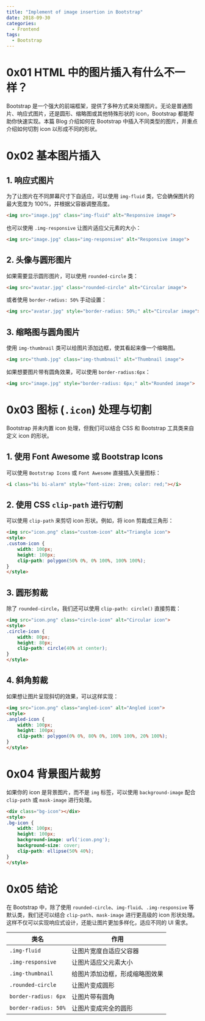 ```yaml
---
title: "Implement of image insertion in Bootstrap"
date: 2018-09-30
categories:
  - Frontend
tags:
  - Bootstrap
---
```



# 0x01 HTML 中的图片插入有什么不一样？

Bootstrap 是一个强大的前端框架，提供了多种方式来处理图片。无论是普通图片、响应式图片，还是圆形、缩略图或其他特殊形状的 icon，Bootstrap 都能帮助你快速实现。本篇 Blog 介绍如何在 Bootstrap 中插入不同类型的图片，并重点介绍如何切割 icon 以形成不同的形状。

# 0x02 基本图片插入

## 1. 响应式图片

为了让图片在不同屏幕尺寸下自适应，可以使用 `img-fluid` 类，它会确保图片的最大宽度为 100%，并根据父容器调整高度。

```html
<img src="image.jpg" class="img-fluid" alt="Responsive image">
```

也可以使用 `.img-responsive` 让图片适应父元素的大小：

```html
<img src="image.jpg" class="img-responsive" alt="Responsive image">
```

## 2. 头像与圆形图片

如果需要显示圆形图片，可以使用 `rounded-circle` 类：

```html
<img src="avatar.jpg" class="rounded-circle" alt="Circular image">
```

或者使用 `border-radius: 50%` 手动设置：

```html
<img src="avatar.jpg" style="border-radius: 50%;" alt="Circular image">
```

## 3. 缩略图与圆角图片

使用 `img-thumbnail` 类可以给图片添加边框，使其看起来像一个缩略图。

```html
<img src="thumb.jpg" class="img-thumbnail" alt="Thumbnail image">
```

如果想要图片带有圆角效果，可以使用 `border-radius:6px`：

```html
<img src="image.jpg" style="border-radius: 6px;" alt="Rounded image">
```

# 0x03 图标 (`.icon`) 处理与切割

Bootstrap 并未内置 icon 处理，但我们可以结合 CSS 和 Bootstrap 工具类来自定义 icon 的形状。

## 1. 使用 Font Awesome 或 Bootstrap Icons

可以使用 `Bootstrap Icons` 或 `Font Awesome` 直接插入矢量图标：

```html
<i class="bi bi-alarm" style="font-size: 2rem; color: red;"></i>
```

## 2. 使用 CSS `clip-path` 进行切割

可以使用 `clip-path` 来剪切 icon 形状。例如，将 icon 剪裁成三角形：

```html
<img src="icon.png" class="custom-icon" alt="Triangle icon">
<style>
.custom-icon {
    width: 100px;
    height: 100px;
    clip-path: polygon(50% 0%, 0% 100%, 100% 100%);
}
</style>
```

## 3. 圆形剪裁

除了 `rounded-circle`，我们还可以使用 `clip-path: circle()` 直接剪裁：

```html
<img src="icon.png" class="circle-icon" alt="Circular icon">
<style>
.circle-icon {
    width: 80px;
    height: 80px;
    clip-path: circle(40% at center);
}
</style>
```

## 4. 斜角剪裁

如果想让图片呈现斜切的效果，可以这样实现：

```html
<img src="icon.png" class="angled-icon" alt="Angled icon">
<style>
.angled-icon {
    width: 100px;
    height: 100px;
    clip-path: polygon(0% 0%, 80% 0%, 100% 100%, 20% 100%);
}
</style>
```

# 0x04 背景图片裁剪

如果你的 icon 是背景图片，而不是 `img` 标签，可以使用 `background-image` 配合 `clip-path` 或 `mask-image` 进行处理。

```html
<div class="bg-icon"></div>
<style>
.bg-icon {
    width: 100px;
    height: 100px;
    background-image: url('icon.png');
    background-size: cover;
    clip-path: ellipse(50% 40%);
}
</style>
```

# 0x05 结论

在 Bootstrap 中，除了使用 `rounded-circle`、`img-fluid`、`.img-responsive` 等默认类，我们还可以结合 `clip-path`、`mask-image` 进行更高级的 icon 形状处理。这样不仅可以实现响应式设计，还能让图片更加多样化，适应不同的 UI 需求。

| 类名 | 作用 |
|------|------|
| `.img-fluid` | 让图片宽度自适应父容器 |
| `.img-responsive` | 让图片适应父元素大小 |
| `.img-thumbnail` | 给图片添加边框，形成缩略图效果 |
| `.rounded-circle` | 让图片变成圆形 |
| `border-radius: 6px` | 让图片带有圆角 |
| `border-radius: 50%` | 让图片变成完全的圆形 |
